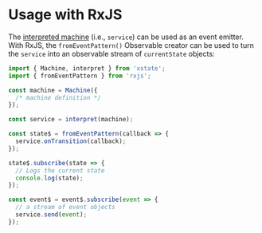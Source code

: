 # Usage with RxJS

The [interpreted machine](../guides/interpretation.md) (i.e., `service`) can be used as an event emitter. With RxJS, the `fromEventPattern()` Observable creator can be used to turn the `service` into an observable stream of `currentState` objects:

```js
import { Machine, interpret } from 'xstate';
import { fromEventPattern } from 'rxjs';

const machine = Machine({
  /* machine definition */
});

const service = interpret(machine);

const state$ = fromEventPattern(callback => {
  service.onTransition(callback);
});

state$.subscribe(state => {
  // Logs the current state
  console.log(state);
});

const event$ = event$.subscribe(event => {
  // a stream of event objects
  service.send(event);
});
```
